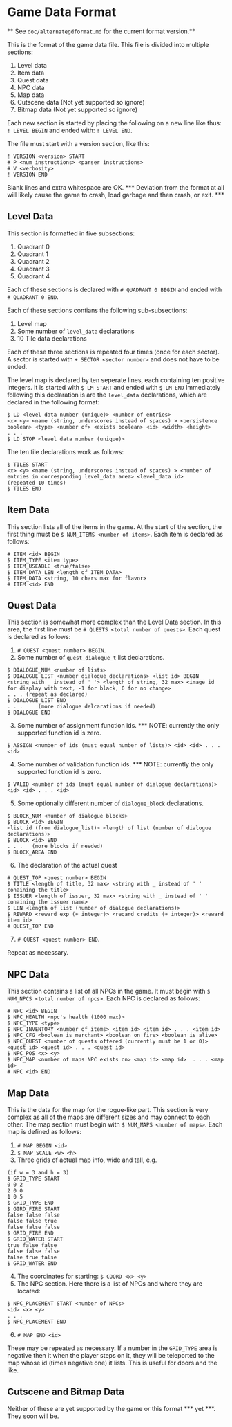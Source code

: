 # Game Data Format
** See `doc/alternategdformat.md` for the current format version.**

This is the format of the game data file. This file is divided into multiple sections:
1. Level data
2. Item data
3. Quest data
4. NPC data
5. Map data
6. Cutscene data (Not yet supported so ignore)
7. Bitmap data (Not yet supported so ignore)

Each new section is started by placing the following on a new line like thus: `! LEVEL BEGIN` and ended with: `! LEVEL END`.

The file must start with a version section, like this:
``` 
! VERSION <version> START
# P <num instructions> <parser instructions>
# V <verbosity>
! VERSION END
```

Blank lines and extra whitespace are OK. *** Deviation from the format at all will likely cause the game to crash, load garbage and then crash, or exit. ***

## Level Data
This section is formatted in five subsections:
1. Quadrant 0 
2. Quadrant 1
3. Quadrant 2
4. Quadrant 3
5. Quadrant 4

Each of these sections is declared with `# QUADRANT 0 BEGIN` and ended with `# QUADRANT 0 END`.

Each of these sections contians the following sub-subsections:
1. Level map
2. Some number of `level_data` declarations
3. 10 Tile data declarations

Each of these three sections is repeated four times (once for each sector). A sector is started with `+ SECTOR <sector number>` and does not have to be ended.

The level map is declared by ten seperate lines, each containing ten positive integers. It is started with `$ LM START` and ended with `$ LM END` Immediately following this declaration is are the `level_data` declarations, which are declared in the following format:
```
$ LD <level data number (unique)> <number of entries> 
<x> <y> <name (string, underscores instead of spaces) > <persistence boolean> <type> <number of> <exists boolean> <id> <width> <height> 
. . . 
$ LD STOP <level data number (unique)>
```
The ten tile declarations work as follows:
```
$ TILES START
<x> <y> <name (string, underscores instead of spaces) > <number of entries in corresponding level_data area> <level_data id>
(repeated 10 times)
$ TILES END
```

## Item Data
This section lists all of the items in the game. 
At the start of the section, the first thing must be `$ NUM_ITEMS <number of items>`.
Each item is declared as follows:
```
# ITEM <id> BEGIN
$ ITEM_TYPE <item type>
$ ITEM_USEABLE <true/false>
$ ITEM_DATA_LEN <length of ITEM_DATA>
$ ITEM_DATA <string, 10 chars max for flavor>
# ITEM <id> END
```

## Quest Data
This section is somewhat more complex than the Level Data section. In this area, the first line must be `# QUESTS <total number of quests>`. 
Each quest is declared as follows:
1. `# QUEST <quest number> BEGIN`.
2. Some number of `quest_dialogue_t` list declarations.
  ```
  $ DIALOGUE_NUM <number of lists>
  $ DIALOGUE_LIST <number dialogue declarations> <list id> BEGIN
  <string with _ instead of ' '> <length of string, 32 max> <image id for display with text, -1 for black, 0 for no change>
  . . . (repeat as declared)
  $ DIALOGUE_LIST END
  . . .     (more dialogue delcarations if needed)
  $ DIALOGUE END
  ```
3. Some number of assignment function ids.
  *** NOTE: currently the only supported function id is zero.
  ```
  $ ASSIGN <number of ids (must equal number of lists)> <id> <id> . . . <id>
  ```
4. Some number of validation function ids.
  *** NOTE: currently the only supported function id is zero.
  ```
  $ VALID <number of ids (must equal number of dialogue declarations)> <id> <id> . . . <id>
  ```
5. Some optionally different number of `dialogue_block` declarations.
  ```
  $ BLOCK_NUM <number of dialogue blocks>
  $ BLOCK <id> BEGIN
  <list id (from dialogue_list)> <length of list (number of dialogue declarations)>
  $ BLOCK <id> END
  . . .   (more blocks if needed)
  $ BLOCK_AREA END
  ```
6. The declaration of the actual quest
  ```
  # QUEST_TOP <quest number> BEGIN
  $ TITLE <length of title, 32 max> <string with _ instead of ' ' conaining the title>  
  $ ISSUER <length of issuer, 32 max> <string with _ instead of ' ' conaining the issuer name>
  $ LEN <length of list (number of dialogue declarations)>
  $ REWARD <reward exp (+ integer)> <reqard credits (+ integer)> <reward item id>
  # QUEST_TOP END
  ```
7. `# QUEST <quest number> END`. 

Repeat as necessary. 

## NPC Data
This section contains a list of all NPCs in the game. It must begin with `$ NUM_NPCS <total number of npcs>`.
Each NPC is declared as follows:
```
# NPC <id> BEGIN
$ NPC_HEALTH <npc's health (1000 max)>
$ NPC_TYPE <type>
$ NPC_INVENTORY <number of items> <item id> <item id> . . . <item id>
$ NPC_CFG <boolean is merchant> <boolean on fire> <boolean is alive>
$ NPC_QUEST <number of quests offered (currently must be 1 or 0)> <quest id> <quest id> . . . <quest id>
$ NPC_POS <x> <y>
$ NPC_MAP <number of maps NPC exists on> <map id> <map id>  . . . <map id>
# NPC <id> END
```

## Map Data
This is the data for the map for the rogue-like part. This section is very complex as all of the maps are different sizes and may connect to each other.
The map section must begin with `$ NUM_MAPS <number of maps>`. 
Each map is defined as follows:
1. `# MAP BEGIN <id>`
2. `$ MAP_SCALE <w> <h>`
3. Three grids of actual map info, <w> wide and <h> tall, e.g.
  ```
  (if w = 3 and h = 3)
  $ GRID_TYPE START
  0 0 2
  2 0 0
  1 0 5
  $ GRID_TYPE END
  $ GIRD_FIRE START
  false false false
  false false true
  false false false
  $ GRID_FIRE END
  $ GRID_WATER START
  true false false
  false false false
  false true false
  $ GRID_WATER END
  ```
4. The coordinates for starting: `$ COORD <x> <y>`
5. The NPC section. Here there is a list of NPCs and where they are located:
  ```
  $ NPC_PLACEMENT START <number of NPCs>
  <id> <x> <y>
  . . .
  $ NPC_PLACEMENT END
  ```
6. `# MAP END <id>`

These may be repeated as necessary. If a number in the `GRID_TYPE` area is negative then it when the player steps on it, they will be teleported to the map whose id (times negative one) it lists. This is useful for doors and the like.

## Cutscene and Bitmap Data
Neither of these are yet supported by the game or this format *** yet ***. They soon will be. 
